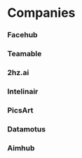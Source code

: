 # Companies

### Facehub

### Teamable

### 2hz.ai

### Intelinair

### PicsArt

### Datamotus

### Aimhub
